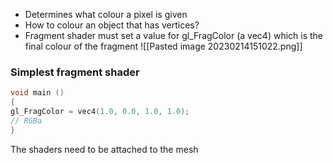 - Determines what colour a pixel is given
- How to colour an object that has vertices?  
- Fragment shader must set a value for gl_FragColor (a vec4) which is the final colour of the fragment
![[Pasted image 20230214151022.png]]

### Simplest fragment shader
```c
void main ()  
{  
gl_FragColor = vec4(1.0, 0.0, 1.0, 1.0);  
// RGBa  
}
```
The shaders need to be attached to the mesh
